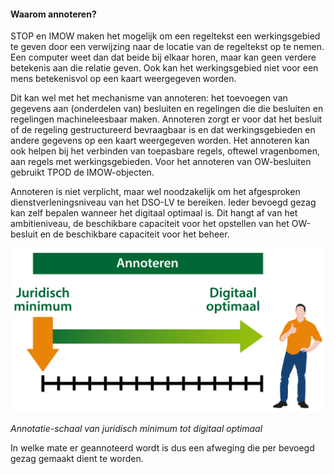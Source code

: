 #### Waarom annoteren?

STOP en IMOW maken het mogelijk om een regeltekst een werkingsgebied te geven
door een verwijzing naar de locatie van de regeltekst op te nemen. Een computer
weet dan dat beide bij elkaar horen, maar kan geen verdere betekenis aan die
relatie geven. Ook kan het werkingsgebied niet voor een mens betekenisvol op een
kaart weergegeven worden.

Dit kan wel met het mechanisme van annoteren: het toevoegen van gegevens aan
(onderdelen van) besluiten en regelingen die die besluiten en regelingen
machineleesbaar maken. Annoteren zorgt er voor dat het besluit of de regeling
gestructureerd bevraagbaar is en dat werkingsgebieden en andere gegevens op een
kaart weergegeven worden. Het annoteren kan ook helpen bij het verbinden van
toepasbare regels, oftewel vragenbomen, aan regels met werkingsgebieden. Voor
het annoteren van OW-besluiten gebruikt TPOD de IMOW-objecten.

Annoteren is niet verplicht, maar wel noodzakelijk om het afgesproken
dienstverleningsniveau van het DSO-LV te bereiken. Ieder bevoegd gezag kan zelf
bepalen wanneer het digitaal optimaal is. Dit hangt af van het ambitieniveau, de
beschikbare capaciteit voor het opstellen van het OW-besluit en de beschikbare
capaciteit voor het beheer.

![](media/996d8bbe420fc189684a5a154d1e5347.jpg)

*Annotatie-schaal van juridisch minimum tot digitaal optimaal*

In welke mate er geannoteerd wordt is dus een afweging die per bevoegd gezag
gemaakt dient te worden.

